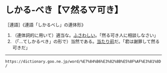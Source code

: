 # しかる‐べき【▽然る▽可き】

［連語］《連語「しかるべし」の連体形》

1. （連体詞的に用いて）適当な。[ふさわしい](ふさわしい（相応しい）)。「然る可き人に相談しなさい」
2. （「…てしかるべき」の形で）当然である。[当たり前](あたりまえ（当たり前）)だ。「君は謝罪して然る可きだ」

---
`https://dictionary.goo.ne.jp/word/%E7%84%B6%E3%82%8B%E5%8F%AF%E3%81%8D/`